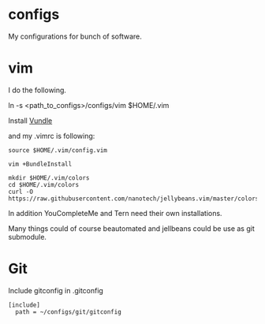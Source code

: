 configs
=======

My configurations for bunch of software.

vim
========

I do the following.

ln -s <path_to_configs>/configs/vim $HOME/.vim

Install [Vundle](https://github.com/gmarik/Vundle.vim)

and my .vimrc is following:

```source $HOME/.vim/config.vim```

```vim +BundleInstall```

```
mkdir $HOME/.vim/colors
cd $HOME/.vim/colors
curl -O https://raw.githubusercontent.com/nanotech/jellybeans.vim/master/colors/jellybeans.vim
```

In addition YouCompleteMe and Tern need their own installations.

Many things could of course beautomated and jellbeans could be use as git submodule.

Git
==========

Include gitconfig in .gitconfig

```
[include]
  path = ~/configs/git/gitconfig
```

